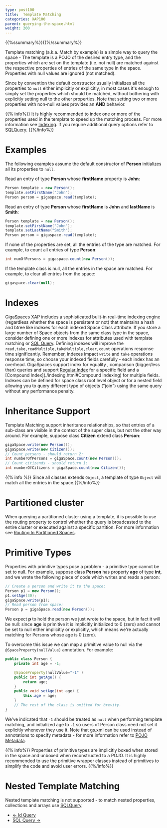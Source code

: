 ```yaml
---
type: post100
title:  Template Matching
categories: XAP100
parent: querying-the-space.html
weight: 200
---
```



{{%ssummary%}}{{%/ssummary%}}

Template matching (a.k.a. Match by example) is a simple way to query the space - The template is a POJO of the desired entry type, and the properties which are set on the template (i.e. not null) are matched against the respective properties of entries of the same type in the space. Properties with null values are ignored (not matched).

Since by convention the default constructor usually initializes all the properties to `null` either implicitly or explicitly, in most cases it's enough to simply set the properties which should be matched, without bothering with explicitly setting null to the other properties. Note that setting two or more properties with non-null values provides an **AND** behavior.

{{% info%}}
It is highly recommended to index one or more of the properties used in the template to speed up the matching process. For more information see [Indexing](./indexing.html).
If you require additional query options refer to [SQLQuery](./query-sql.html).
{{%/info%}}

# Examples

The following examples assume the default constructor of **Person** initializes all its properties to `null`.

Read an entry of type **Person** whose **firstName** property is **John**:


```java
Person template = new Person();
template.setFirstName("John");
Person person = gigaspace.read(template);
```

Read an entry of type **Person** whose **firstName** is **John** and **lastName** is **Smith**:


```java
Person template = new Person();
template.setFirstName("John");
template.setLastName("Smith");
Person person = gigaspace.read(template);
```

If none of the properties are set, all the entries of the type are matched. For example, to count all entries of type **Person**:


```java
int numOfPersons = gigaspace.count(new Person());
```

If the template class is null, all the entries in the space are matched. For example, to clear all entries from the space:


```java
gigaspace.clear(null);
```

# Indexes

GigaSpaces XAP includes a sophisticated built-in real-time indexing engine (regardless whether the space is persistent or not) that maintains a hash and btree like indexes for each indexed Space Class attribute. If you store a large number of Space objects from the same class type in the space, consider defining one or more indexes for attributes used with template matching or [SQL Query](./query-sql.html). Defining indexes will improve the `read,take,readMultiple,takeMultiple,clear,count` operations response time significantly. Remember, indexes impact `write` and `take` operations response time, so choose your indexed fields carefully - each index has an overhead. GigaSpaces support index for equality , comparison (bigger/less than) queries and support [Regular Index](./indexing.html) for a specific field and a [Compound Index](./indexing.html#Compound Indexing) for multiple fields. Indexes can be defined for space class root level object or for a nested field allowing you to query different type of objects ("join") using the same query without any performance penalty.

# Inheritance Support

Template Matching support inheritance relationships, so that entries of a sub-class are visible in the context of the super class, but not the other way around.
For example, suppose class **Citizen** extend class **Person**:


```java
gigaSpace.write(new Person());
gigaSpace.write(new Citizen());
// Count persons - should return 2:
int numberOfPersons = gigaSpace.count(new Person());
// Count citizends - should return 1:
int numberOfCitizens = gigaSpace.count(new Citizen());
```

{{% info %}} Since all classes extends `Object`, a template of type `Object` will match all the entries in the space.{{%/info%}}

# Partitioned cluster

When querying a partitioned cluster using a template, it is possible to use the routing property to control whether the query is broadcasted to the entire cluster or executed against a specific partition.
For more information see [Routing In Partitioned Spaces](./routing-in-partitioned-spaces.html).



# Primitive Types

Properties with primitive types pose a problem - a primitive type cannot be set to null. For example, suppose class **Person** has property **age** of type **int**, and we wrote the following piece of code which writes and reads a person:


```java
// Create a person and write it to the space:
Person p1 = new Person();
p1.setAge(30);
gigaSpace.write(p1);
// Read person from space:
Person p = gigaSpace.read(new Person());
```

We expect **p** to hold the person we just wrote to the space, but in fact it will be null: since **age** is primitive it is implicitly initialized to 0 (zero) and cannot be set to null either implicitly or explicitly, which means we're actually matching for Persons whose age is 0 (zero).

To overcome this issue we can map a primitive value to null via the `@SpaceProperty(nullValue)` annotation. For example:


```java
public class Person {
    private int age = -1;

    @SpaceProperty(nullValue="-1" )
    public int getAge() {
        return age;
    }
    public void setAge(int age) {
        this.age = age;
    }
    // The rest of the class is omitted for brevity.
}
```

We've indicated that `-1` should be treated as `null` when performing template matching, and initialized age to `-1` so users of Person class need not set it explicitly whenever they use it. Note that gs.xml can be used instead of annotations to specify metadata - for more information refer to [POJO Metadata](./modeling-your-data.html).

{{% info%}} Properties of primitive types are implicitly boxed when stored in the space and unboxed when reconstructed to a POJO.
It is highly recommended to use the  primitive wrapper classes instead of primitives to simplify the code and avoid user errors.
{{%/info%}}

# Nested Template Matching

Nested template matching is not supported - to match nested properties, collections and arrays use [SQLQuery](./query-sql.html).


<ul class="pager">
  <li class="previous"><a href="./query-by-id.html">&larr; Id Query</a></li>
  <li class="next"><a href="./query-sql.html">SQL Query &rarr;</a></li>
</ul>
